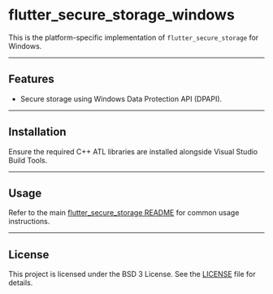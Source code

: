 # flutter_secure_storage_windows

This is the platform-specific implementation of `flutter_secure_storage` for Windows.

---

## Features

- Secure storage using Windows Data Protection API (DPAPI).

---

## Installation

Ensure the required C++ ATL libraries are installed alongside Visual Studio Build Tools.

---

## Usage

Refer to the main [flutter_secure_storage README](../README.md) for common usage instructions.

---

## License

This project is licensed under the BSD 3 License. See the [LICENSE](../LICENSE) file for details.
